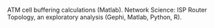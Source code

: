 ATM cell buffering calculations (Matlab). 
Network Science: ISP Router Topology, an exploratory analysis (Gephi, Matlab, Python, R).
